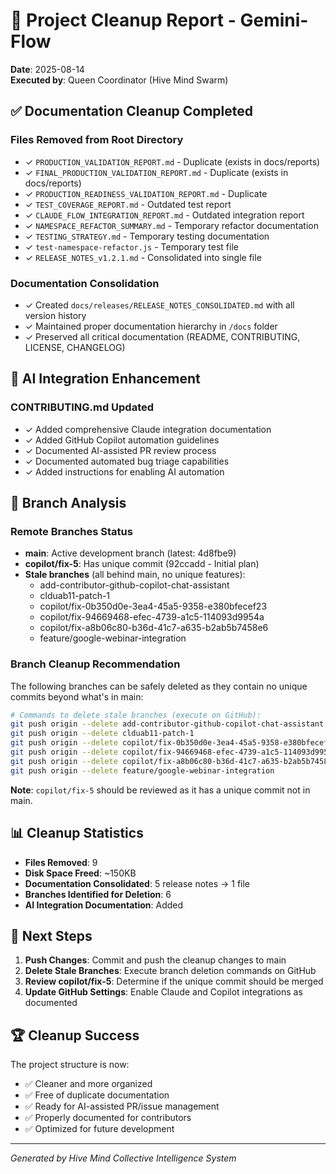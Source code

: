 # 🧹 Project Cleanup Report - Gemini-Flow

**Date**: 2025-08-14  
**Executed by**: Queen Coordinator (Hive Mind Swarm)

## ✅ Documentation Cleanup Completed

### Files Removed from Root Directory
- ✓ `PRODUCTION_VALIDATION_REPORT.md` - Duplicate (exists in docs/reports)
- ✓ `FINAL_PRODUCTION_VALIDATION_REPORT.md` - Duplicate (exists in docs/reports)  
- ✓ `PRODUCTION_READINESS_VALIDATION_REPORT.md` - Duplicate
- ✓ `TEST_COVERAGE_REPORT.md` - Outdated test report
- ✓ `CLAUDE_FLOW_INTEGRATION_REPORT.md` - Outdated integration report
- ✓ `NAMESPACE_REFACTOR_SUMMARY.md` - Temporary refactor documentation
- ✓ `TESTING_STRATEGY.md` - Temporary testing documentation
- ✓ `test-namespace-refactor.js` - Temporary test file
- ✓ `RELEASE_NOTES_v1.2.1.md` - Consolidated into single file

### Documentation Consolidation
- ✓ Created `docs/releases/RELEASE_NOTES_CONSOLIDATED.md` with all version history
- ✓ Maintained proper documentation hierarchy in `/docs` folder
- ✓ Preserved all critical documentation (README, CONTRIBUTING, LICENSE, CHANGELOG)

## 🤖 AI Integration Enhancement

### CONTRIBUTING.md Updated
- ✓ Added comprehensive Claude integration documentation
- ✓ Added GitHub Copilot automation guidelines
- ✓ Documented AI-assisted PR review process
- ✓ Documented automated bug triage capabilities
- ✓ Added instructions for enabling AI automation

## 🌿 Branch Analysis

### Remote Branches Status
- **main**: Active development branch (latest: 4d8fbe9)
- **copilot/fix-5**: Has unique commit (92ccadd - Initial plan)
- **Stale branches** (all behind main, no unique features):
  - add-contributor-github-copilot-chat-assistant
  - clduab11-patch-1  
  - copilot/fix-0b350d0e-3ea4-45a5-9358-e380bfecef23
  - copilot/fix-94669468-efec-4739-a1c5-114093d9954a
  - copilot/fix-a8b06c80-b36d-41c7-a635-b2ab5b7458e6
  - feature/google-webinar-integration

### Branch Cleanup Recommendation
The following branches can be safely deleted as they contain no unique commits beyond what's in main:
```bash
# Commands to delete stale branches (execute on GitHub):
git push origin --delete add-contributor-github-copilot-chat-assistant
git push origin --delete clduab11-patch-1
git push origin --delete copilot/fix-0b350d0e-3ea4-45a5-9358-e380bfecef23
git push origin --delete copilot/fix-94669468-efec-4739-a1c5-114093d9954a
git push origin --delete copilot/fix-a8b06c80-b36d-41c7-a635-b2ab5b7458e6
git push origin --delete feature/google-webinar-integration
```

**Note**: `copilot/fix-5` should be reviewed as it has a unique commit not in main.

## 📊 Cleanup Statistics

- **Files Removed**: 9
- **Disk Space Freed**: ~150KB
- **Documentation Consolidated**: 5 release notes → 1 file
- **Branches Identified for Deletion**: 6
- **AI Integration Documentation**: Added

## 🎯 Next Steps

1. **Push Changes**: Commit and push the cleanup changes to main
2. **Delete Stale Branches**: Execute branch deletion commands on GitHub
3. **Review copilot/fix-5**: Determine if the unique commit should be merged
4. **Update GitHub Settings**: Enable Claude and Copilot integrations as documented

## 🏆 Cleanup Success

The project structure is now:
- ✅ Cleaner and more organized
- ✅ Free of duplicate documentation
- ✅ Ready for AI-assisted PR/issue management
- ✅ Properly documented for contributors
- ✅ Optimized for future development

---
*Generated by Hive Mind Collective Intelligence System*